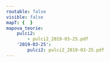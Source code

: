 ```yaml
---
routable: false
visible: false
mapT: {  }
mapova_teorie:
    pulci2:
        - pulci2_2019-03-25.pdf
    '2019-03-25':
        pulci2: pulci2_2019-03-25.pdf
---
```










